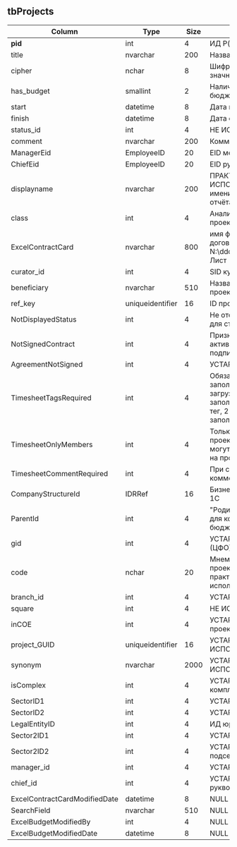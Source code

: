 ## tbProjects
|	Column	|	Type	|	Size	|	Description	|
|---------------|--------------	|---------------|-----------------------|
|**pid**	|	int	|	4	|	ИД P(roject)ID	|
|	title	|	nvarchar	|	200	|	Название проекта	|
|	cipher	|	nchar	|	8	|	Шифр проекта 4-х значный, пример '0596'	|
|	has_budget	|	smallint	|	2	|	Наличие согласованного бюджета=1	|
|	start	|	datetime	|	8	|	Дата начала работ	|
|	finish	|	datetime	|	8	|	Дата окончания работ	|
|	status_id	|	int	|	4	|	НЕ ИСПОЛЬЗУЕТСЯ	|
|	comment	|	nvarchar	|	200	|	Комментарий	|
|	ManagerEid	|	EmployeeID	|	20	|	EID менеджера проекта	|
|	ChiefEid	|	EmployeeID	|	20	|	EID руководителя проекта	|
|	displayname	|	nvarchar	|	200	|	ПРАКТИЧЕСКИ НЕ ИСПОЛЬЗУЕТСЯ Синоним имени для отображения в отчётах	|
|	class	|	int	|	4	|	Аналитическая группа проекта	|
|	ExcelContractCard	|	nvarchar	|	800	|	имя файла карточки договора в формате N:\dddd\dddd\projects.xlsx!Лист	|
|	curator_id	|	int	|	4	|	SID куратора проекта	|
|	beneficiary	|	nvarchar	|	510	|	Название бенефициара проекта строкой	|
|	ref_key	|	uniqueidentifier	|	16	|	ID проекта в 1С	|
|	NotDisplayedStatus	|	int	|	4	|	Не отображать в списке для статус-отчётов	|
|	NotSignedContract	|	int	|	4	|	Признак что договор по активному проекту НЕ подписан	|
|	AgreementNotSigned	|	int	|	4	|	УСТАРЕЛО 	|
|	TimesheetTagsRequired	|	int	|	4	|	Обязательность заполнения тегов в загрузке 0- можно не заполнять, 1-первыый тег, 2-должны быть заполнены оба тега	|
|	TimesheetOnlyMembers	|	int	|	4	|	Только участники проектной группы из 1С могут списывать загрузку на проект	|
|	TimesheetCommentRequired	|	int	|	4	|	При списании загрузки комментарии обязательны	|
|	CompanyStructureId	|	IDRRef	|	16	|	Бизнес-направление из 1С	|
|	ParentId	|	int	|	4	|	"Родительский" проект для консолидации бюджетов	|
|	gid	|	int	|	4	|	УСТАРЕЛО ИД группы (ЦФО)	|
|	code	|	nchar	|	20	|	Мнемонический код проекта типа: SBER, K44 практически НЕ используется	|
|	branch_id	|	int	|	4	|	УСТАРЕЛО ИД офиса	|
|	square	|	int	|	4	|	НЕ ИСПОЛЬЗУЕТСЯ	|
|	inCOE	|	int	|	4	|	УСТАРЕЛО Входит ли проект в КПУ=1	|
|	project_GUID	|	uniqueidentifier	|	16	|	УСТАРЕЛО  НЕ ИСПОЛЬЗУЕТСЯ	|
|	synonym	|	nvarchar	|	2000	|	УСТАРЕЛО НЕ ИСПОЛЬЗУЕТСЯ	|
|	isComplex	|	int	|	4	|	УСТАРЕЛО Признак комплексного проекта=1	|
|	SectorID1	|	int	|	4	|	УСТАРЕЛО сектор	|
|	SectorID2	|	int	|	4	|	УСТАРЕЛО подсектор	|
|	LegalEntityID	|	int	|	4	|	ИД юридичемского лица	|
|	Sector2ID1	|	int	|	4	|	УСТАРЕЛО НОВЫЙ сектор	|
|	Sector2ID2	|	int	|	4	|	УСТАРЕЛО НОВЫЙ подсектор	|
|	manager_id	|	int	|	4	|	УСТАРЕЛО ИД менеджера	|
|	chief_id	|	int	|	4	|	УСТАРЕЛО ИД рукводителя проекта	|
|	ExcelContractCardModifiedDate	|	datetime	|	8	|	NULL	|
|	SearchField	|	nvarchar	|	510	|	NULL	|
|	ExcelBudgetModifiedBy	|	int	|	4	|	NULL	|
|	ExcelBudgetModifiedDate	|	datetime	|	8	|	NULL	|